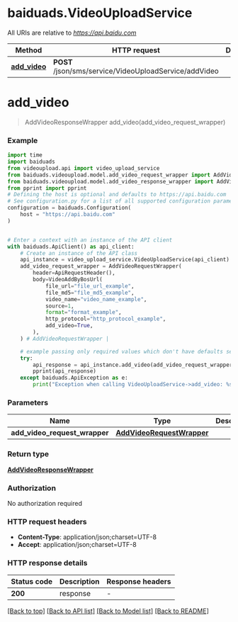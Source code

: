 # baiduads.VideoUploadService

All URIs are relative to *https://api.baidu.com*

Method | HTTP request | Description
------------- | ------------- | -------------
[**add_video**](VideoUploadService.md#add_video) | **POST** /json/sms/service/VideoUploadService/addVideo | 


# **add_video**
> AddVideoResponseWrapper add_video(add_video_request_wrapper)



### Example


```python
import time
import baiduads
from videoupload.api import video_upload_service
from baiduads.videoupload.model.add_video_request_wrapper import AddVideoRequestWrapper
from baiduads.videoupload.model.add_video_response_wrapper import AddVideoResponseWrapper
from pprint import pprint
# Defining the host is optional and defaults to https://api.baidu.com
# See configuration.py for a list of all supported configuration parameters.
configuration = baiduads.Configuration(
    host = "https://api.baidu.com"
)


# Enter a context with an instance of the API client
with baiduads.ApiClient() as api_client:
    # Create an instance of the API class
    api_instance = video_upload_service.VideoUploadService(api_client)
    add_video_request_wrapper = AddVideoRequestWrapper(
        header=ApiRequestHeader(),
        body=VideoAddByBosUrl(
            file_url="file_url_example",
            file_md5="file_md5_example",
            video_name="video_name_example",
            source=1,
            format="format_example",
            http_protocol="http_protocol_example",
            add_video=True,
        ),
    ) # AddVideoRequestWrapper | 

    # example passing only required values which don't have defaults set
    try:
        api_response = api_instance.add_video(add_video_request_wrapper)
        pprint(api_response)
    except baiduads.ApiException as e:
        print("Exception when calling VideoUploadService->add_video: %s\n" % e)
```


### Parameters

Name | Type | Description  | Notes
------------- | ------------- | ------------- | -------------
 **add_video_request_wrapper** | [**AddVideoRequestWrapper**](AddVideoRequestWrapper.md)|  |

### Return type

[**AddVideoResponseWrapper**](AddVideoResponseWrapper.md)

### Authorization

No authorization required

### HTTP request headers

 - **Content-Type**: application/json;charset=UTF-8
 - **Accept**: application/json;charset=UTF-8


### HTTP response details

| Status code | Description | Response headers |
|-------------|-------------|------------------|
**200** | response |  -  |

[[Back to top]](#) [[Back to API list]](../README.md#documentation-for-api-endpoints) [[Back to Model list]](../README.md#documentation-for-models) [[Back to README]](../README.md)


